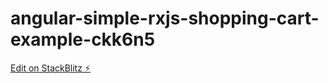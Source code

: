 # angular-simple-rxjs-shopping-cart-example-ckk6n5

[Edit on StackBlitz ⚡️](https://stackblitz.com/edit/angular-simple-rxjs-shopping-cart-example-ckk6n5)